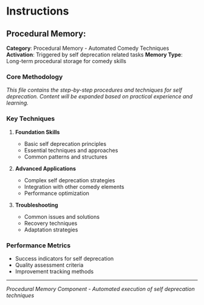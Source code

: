 #  Instructions

## Procedural Memory: 

**Category**: Procedural Memory - Automated Comedy Techniques
**Activation**: Triggered by self deprecation related tasks
**Memory Type**: Long-term procedural storage for comedy skills

### Core Methodology

*This file contains the step-by-step procedures and techniques for self deprecation. Content will be expanded based on practical experience and learning.*

### Key Techniques

1. **Foundation Skills**
   - Basic self deprecation principles
   - Essential techniques and approaches
   - Common patterns and structures

2. **Advanced Applications**
   - Complex self deprecation strategies
   - Integration with other comedy elements
   - Performance optimization

3. **Troubleshooting**
   - Common issues and solutions
   - Recovery techniques
   - Adaptation strategies

### Performance Metrics

- Success indicators for self deprecation
- Quality assessment criteria
- Improvement tracking methods

---

*Procedural Memory Component - Automated execution of self deprecation techniques*
